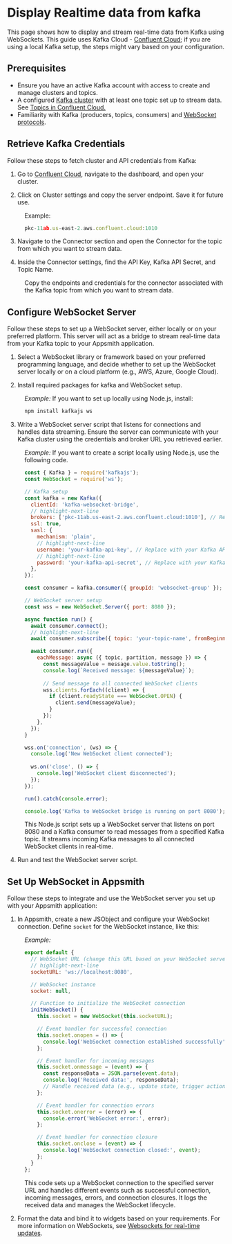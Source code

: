 # Display Realtime data from kafka

This page shows how to display and stream real-time data from Kafka using WebSockets. This guide uses Kafka Cloud - [Confluent Cloud](https://www.confluent.io/confluent-cloud/); if you are using a local Kafka setup, the steps might vary based on your configuration.

## Prerequisites

* Ensure you have an active Kafka account with access to create and manage clusters and topics.
* A configured [Kafka cluster](https://docs.confluent.io/cloud/current/get-started/index.html) with at least one topic set up to stream data. See [Topics in Confluent Cloud.](https://docs.confluent.io/cloud/current/client-apps/topics/manage.html)
* Familiarity with Kafka (producers, topics, consumers) and [WebSocket protocols](https://www.npmjs.com/package/kafka-node).

## Retrieve Kafka Credentials

Follow these steps to fetch cluster and API credentials from Kafka:

1. Go to [Confluent Cloud](https://confluent.cloud/home), navigate to the dashboard, and open your cluster.

2. Click on Cluster settings and copy the server endpoint. Save it for future use. 

<dd>

Example: 

```js
pkc-11ab.us-east-2.aws.confluent.cloud:1010
```

</dd>



3. Navigate to the Connector section and open the Connector for the topic from which you want to stream data.


4. Inside the Connector settings, find the API Key, Kafka API Secret, and Topic Name. 

<dd>

Copy the endpoints and credentials for the connector associated with the Kafka topic from which you want to stream data.


<ZoomImage
  src="/img/kafka-topic.png" 
  alt=""
  caption=""
/> 

</dd>





## Configure WebSocket Server

Follow these steps to set up a WebSocket server, either locally or on your preferred platform. This server will act as a bridge to stream real-time data from your Kafka topic to your Appsmith application.


1. Select a WebSocket library or framework based on your preferred programming language, and decide whether to set up the WebSocket server locally or on a cloud platform (e.g., AWS, Azure, Google Cloud).

2. Install required packages for kafka and WebSocket setup.


<dd>

*Example:* If you want to set up locally using Node.js, install:

```js
npm install kafkajs ws
```

</dd>

3. Write a WebSocket server script that listens for connections and handles data streaming. Ensure the server can communicate with your Kafka cluster using the credentials and broker URL you retrieved earlier.

<dd>

*Example:* If you want to create a script locally using Node.js, use the following code.

```js
const { Kafka } = require('kafkajs');
const WebSocket = require('ws');

// Kafka setup
const kafka = new Kafka({
  clientId: 'kafka-websocket-bridge',
  // highlight-next-line
  brokers: ['pkc-11ab.us-east-2.aws.confluent.cloud:1010'], // Replace with your Kafka broker URL
  ssl: true,
  sasl: {
    mechanism: 'plain',
    // highlight-next-line
    username: 'your-kafka-api-key', // Replace with your Kafka API key
    // highlight-next-line
    password: 'your-kafka-api-secret', // Replace with your Kafka API secret
  },
});

const consumer = kafka.consumer({ groupId: 'websocket-group' });

// WebSocket server setup
const wss = new WebSocket.Server({ port: 8080 });

async function run() {
  await consumer.connect();
  // highlight-next-line
  await consumer.subscribe({ topic: 'your-topic-name', fromBeginning: true }); // Replace with your Kafka topic name

  await consumer.run({
    eachMessage: async ({ topic, partition, message }) => {
      const messageValue = message.value.toString();
      console.log(`Received message: ${messageValue}`);
      
      // Send message to all connected WebSocket clients
      wss.clients.forEach((client) => {
        if (client.readyState === WebSocket.OPEN) {
          client.send(messageValue);
        }
      });
    },
  });
}

wss.on('connection', (ws) => {
  console.log('New WebSocket client connected');
  
  ws.on('close', () => {
    console.log('WebSocket client disconnected');
  });
});

run().catch(console.error);

console.log('Kafka to WebSocket bridge is running on port 8080');
```

This Node.js script sets up a WebSocket server that listens on port 8080 and a Kafka consumer to read messages from a specified Kafka topic. It streams incoming Kafka messages to all connected WebSocket clients in real-time.

</dd>

4. Run and test the WebSocket server script. 


## Set Up WebSocket in Appsmith

Follow these steps to integrate and use the WebSocket server you set up with your Appsmith application:

1. In Appsmith, create a new JSObject and configure your WebSocket connection. Define `socket` for the WebSocket instance, like this:

<dd>

*Example:*

```js
export default {
  // WebSocket URL (change this URL based on your WebSocket server)
  // highlight-next-line
  socketURL: 'ws://localhost:8080',

  // WebSocket instance
  socket: null,

  // Function to initialize the WebSocket connection
  initWebSocket() {
    this.socket = new WebSocket(this.socketURL);

    // Event handler for successful connection
    this.socket.onopen = () => {
      console.log('WebSocket connection established successfully');
    };

    // Event handler for incoming messages
    this.socket.onmessage = (event) => {
      const responseData = JSON.parse(event.data);
      console.log('Received data:', responseData);
      // Handle received data (e.g., update state, trigger actions)
    };

    // Event handler for connection errors
    this.socket.onerror = (error) => {
      console.error('WebSocket error:', error);
    };

    // Event handler for connection closure
    this.socket.onclose = (event) => {
      console.log('WebSocket connection closed:', event);
    };
  }
};
```

This code sets up a WebSocket connection to the specified server URL and handles different events such as successful connection, incoming messages, errors, and connection closures. It logs the received data and manages the WebSocket lifecycle.


</dd>

2. Format the data and bind it to widgets based on your requirements. For more information on WebSockets, see [Websockets for real-time updates](/build-apps/how-to-guides/set-up-websockets).